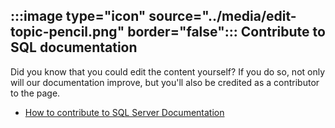 ## :::image type="icon" source="../media/edit-topic-pencil.png" border="false"::: Contribute to SQL documentation

Did you know that you could edit the content yourself? If you do so, not only will our documentation improve, but you'll also be credited as a contributor to the page.

- [How to contribute to SQL Server Documentation](../../sql-server/sql-server-docs-contribute.md)